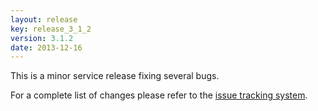 ```yaml
---
layout: release
key: release_3_1_2
version: 3.1.2
date: 2013-12-16
---
```


This is a minor service release fixing several bugs. 

For a complete list of changes please refer to the [issue tracking system](https://github.com/Caleydo/caleydo/issues?milestone=46&page=1&state=closed).